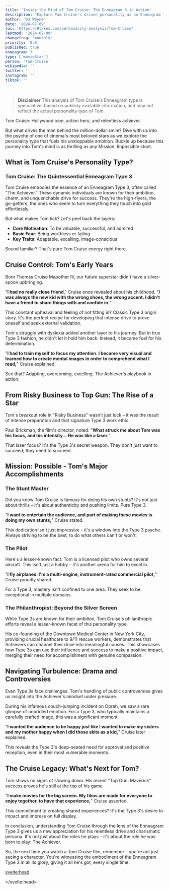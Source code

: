 ```yaml
---
title: 'Inside the Mind of Tom Cruise: The Enneagram 3 in Action'
description: "Explore Tom Cruise's driven personality as an Enneagram Type 3. Discover how his ambition and charm shape his success in Hollywood and beyond."
author: 'DJ Wayne'
date: '2024-07-09'
loc: 'https://9takes.com/personality-analysis/Tom-Cruise'
lastmod: '2024-07-09'
changefreq: 'monthly'
priority: '0.6'
published: true
enneagram: 3
type: ['movieStar']
person: 'Tom-Cruise'
wikipedia: ''
twitter: ''
instagram: ''
tiktok: ''
---
```


<!-- // notes:  -->

<script>
	import  PopCard  from "$lib/components/atoms/PopCard.svelte";
</script>
<div
	style="display: flex;
    justify-content: center;
    margin: 1rem 0;
	"
>
	<PopCard
		image={`/types/3s/${'Tom-Cruise'}.webp`}
		showIcon={false}
		enneagramType="3"
		displayText="Tom Cruise"
		subtext=""
	/>
</div>

> **Disclaimer** This analysis of Tom Cruise's Enneagram type is speculative, based on publicly available information, and may not reflect the actual personality type of Tom.

<p class="firstLetter">Tom Cruise: Hollywood icon, action hero, and relentless achiever.</p>

But what drives the man behind the million-dollar smile? Dive with us into the psyche of one of cinema's most beloved stars as we explore the personality type that fuels his unstoppable ambition. Buckle up because this journey into Tom's mind is as thrilling as any Mission: Impossible stunt.

## What is Tom Cruise's Personality Type?

### Tom Cruise: The Quintessential Enneagram Type 3

Tom Cruise embodies the essence of an Enneagram Type 3, often called "The Achiever." These dynamic individuals are known for their ambition, charm, and unquenchable drive for success. They're the high-flyers, the go-getters, the ones who seem to turn everything they touch into gold effortlessly.

But what makes Tom tick? Let's peel back the layers:

- **Core Motivation**: To be valuable, successful, and admired
- **Basic Fear**: Being worthless or failing
- **Key Traits**: Adaptable, excelling, image-conscious

Sound familiar? That's pure Tom Cruise energy right there.

## Cruise Control: Tom's Early Years

Born Thomas Cruise Mapother IV, our future superstar didn't have a silver-spoon upbringing.

"**I had no really close friend**," Cruise once revealed about his childhood. "**I was always the new kid with the wrong shoes, the wrong accent. I didn't have a friend to share things with and confide in.**"

This constant upheaval and feeling of not fitting in? Classic Type 3 origin story. It's the perfect recipe for developing that intense drive to prove oneself and seek external validation.

Tom's struggle with dyslexia added another layer to his journey. But in true Type 3 fashion, he didn't let it hold him back. Instead, it became fuel for his determination.

"**I had to train myself to focus my attention. I became very visual and learned how to create mental images in order to comprehend what I read,**" Cruise explained.

See that? Adapting, overcoming, excelling. The Achiever's playbook in action.

## From Risky Business to Top Gun: The Rise of a Star

Tom's breakout role in "Risky Business" wasn't just luck – it was the result of intense preparation and that signature Type 3 work ethic.

Paul Brickman, the film's director, noted: "**What struck me about Tom was his focus, and his intensity... He was like a laser.**"

That laser focus? It's the Type 3's secret weapon. They don't just want to succeed; they need to succeed.

## Mission: Possible - Tom's Major Accomplishments

### The Stunt Master

Did you know Tom Cruise is famous for doing his own stunts? It's not just about thrills – it's about authenticity and pushing limits. Pure Type 3.

"**I want to entertain the audience, and part of making these movies is doing my own stunts,**" Cruise stated.

This dedication isn't just impressive – it's a window into the Type 3 psyche. Always striving to be the best, to do what others can't or won't.

### The Pilot

Here's a lesser-known fact: Tom is a licensed pilot who owns several aircraft. This isn't just a hobby – it's another arena for him to excel in.

"**I fly airplanes. I'm a multi-engine, instrument-rated commercial pilot,**" Cruise proudly shared.

For a Type 3, mastery isn't confined to one area. They seek to be exceptional in multiple domains.

### The Philanthropist: Beyond the Silver Screen

While Type 3s are known for their ambition, Tom Cruise's philanthropic efforts reveal a lesser-known facet of this personality type.

His co-founding of the Downtown Medical Center in New York City, providing crucial healthcare to 9/11 rescue workers, demonstrates that Achievers can channel their drive into meaningful causes. This showcases how Type 3s can use their influence and success to make a positive impact, merging their need for accomplishment with genuine compassion.

## Navigating Turbulence: Drama and Controversies

Even Type 3s face challenges. Tom's handling of public controversies gives us insight into the Achiever's mindset under pressure.

During his infamous couch-jumping incident on Oprah, we saw a rare glimpse of unbridled emotion. For a Type 3, who typically maintains a carefully crafted image, this was a significant moment.

"**I wanted the audience to be happy just like I wanted to make my sisters and my mother happy when I did those skits as a kid,**" Cruise later explained.

This reveals the Type 3's deep-seated need for approval and positive reception, even in their most vulnerable moments.

## The Cruise Legacy: What's Next for Tom?

Tom shows no signs of slowing down. His recent "Top Gun: Maverick" success proves he's still at the top of his game.

"**I make movies for the big screen. My films are made for everyone to enjoy together, to have that experience,**" Cruise asserted.

This commitment to creating shared experiences? It's the Type 3's desire to impact and impress on full display.

In conclusion, understanding Tom Cruise through the lens of the Enneagram Type 3 gives us a new appreciation for his relentless drive and charismatic persona. It's not just about the roles he plays – it's about the role he was born to play: The Achiever.

So, the next time you watch a Tom Cruise film, remember – you're not just seeing a character. You're witnessing the embodiment of the Enneagram Type 3 in all its glory, giving it all he's got, every single time.

<svelte:head>

<script type="application/ld+json">
{
  "@context": "http://schema.org",
  "@graph": [
    {
      "@type": "Article",
      "articleBody": "Tom Cruise, Hollywood icon and action hero, embodies the essence of an Enneagram Type 3, known as 'The Achiever'. This article explores Cruise's personality through the lens of the Enneagram, delving into his childhood struggles, rise to stardom, major accomplishments, and how he has navigated challenges and controversies throughout his career.",
      "author": {
        "@type": "Person",
        "name": "DJ Wayne",
        "sameAs": ["https://www.instagram.com/djwayne3/", "https://www.youtube.com/@djwayne3", "https://www.linkedin.com/in/davidtwayne/", "https://twitter.com/djwayne3"]
      },
      "dateModified": "2024-07-09",
      "datePublished": "2024-07-09",
      "description": "This blog post examines Tom Cruise's personality through the lens of the Enneagram Type 3, exploring his upbringing, rise to fame, major accomplishments, and how he has handled challenges and controversies.",
      "headline": "Inside the Mind of Tom Cruise: The Enneagram 3 in Action",
      "image": {
        "@type": "ImageObject",
        "height": 900,
        "url": "https://9takes.com/types/3s/Tom-Cruise.webp",
        "width": 900
      },
      "mainEntityOfPage": {
        "@id": "https://9takes.com/personality-analysis/Tom-Cruise",
        "@type": "WebPage"
      },
      "mentions": {
        "@type": "Person",
        "name": "Tom Cruise",
        "sameAs": [
          "https://en.wikipedia.org/wiki/Tom_Cruise",
          "https://www.imdb.com/name/nm0000129/",
          "https://twitter.com/TomCruise"
        ]
      },
      "publisher": {
        "@type": "Organization",
        "sameAs": ["https://www.instagram.com/9takesdotcom/", "https://twitter.com/9takesdotcom"],
        "logo": {
          "@type": "ImageObject",
          "url": "https://9takes.com/brand/aero.png"
        },
        "name": "9takes"
      }
    },
    {
      "@type": "FAQPage",
      "mainEntity": [
        {
          "@type": "Question",
          "name": "What is Tom Cruise's Enneagram type?",
          "acceptedAnswer": {
            "@type": "Answer",
            "text": "Tom Cruise is an Enneagram Type 3, also known as 'The Achiever'. Type 3s are characterized by their ambition, charm, and unquenchable drive for success. They are adaptable, excel in their chosen fields, and are often image-conscious."
          }
        },
        {
          "@type": "Question",
          "name": "How did Tom Cruise's childhood shape his Enneagram Type 3 personality?",
          "acceptedAnswer": {
            "@type": "Answer",
            "text": "Cruise's challenging childhood, marked by frequent moves and feeling like an outsider, likely contributed to his Type 3 drive to prove himself and seek external validation. His struggle with dyslexia became fuel for his determination to succeed, showcasing the Type 3's ability to adapt and overcome obstacles."
          }
        },
        {
          "@type": "Question",
          "name": "What are some lesser-known facts about Tom Cruise that reflect his Enneagram Type 3 traits?",
          "acceptedAnswer": {
            "@type": "Answer",
            "text": "Tom Cruise is a licensed pilot who owns several aircraft, reflecting the Type 3's desire to excel in multiple domains. He's also known for doing his own stunts, which showcases his dedication to authenticity and pushing limits - typical Type 3 behaviors."
          }
        },
        {
          "@type": "Question",
          "name": "How does Tom Cruise approach his acting career as an Enneagram Type 3?",
          "acceptedAnswer": {
            "@type": "Answer",
            "text": "As a Type 3, Cruise approaches his roles with intense focus and preparation. His commitment to doing his own stunts and his desire to create shared experiences through his films reflect the Type 3's need to impress and make an impact. His work ethic and drive to be the best are quintessential Type 3 traits."
          }
        },
        {
          "@type": "Question",
          "name": "How has Tom Cruise handled controversies as an Enneagram Type 3?",
          "acceptedAnswer": {
            "@type": "Answer",
            "text": "When faced with controversies, such as his infamous couch-jumping incident on Oprah, Cruise's responses often reveal the Type 3's deep-seated need for approval and positive reception. His ability to maintain a carefully crafted image most of the time, even under pressure, is typical of a Type 3."
          }
        }
      ]
    }
  ]
}
</script>

</svelte:head>

<style lang="scss"></style>

